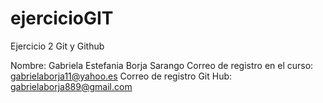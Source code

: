 # ejercicioGIT
Ejercicio 2 Git y Github

Nombre: Gabriela Estefania Borja Sarango
Correo de registro en el curso: gabrielaborja11@yahoo.es
Correo de registro Git Hub: gabrielaborja889@gmail.com
